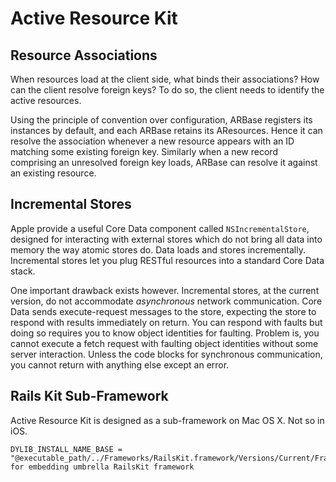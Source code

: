 # Active Resource Kit

## Resource Associations

When resources load at the client side, what binds their associations? How can the client resolve foreign keys? To do so, the client needs to identify the active resources.

Using the principle of convention over configuration, ARBase registers its instances by default, and each ARBase retains its AResources. Hence it can resolve the association whenever a new resource appears with an ID matching some existing foreign key. Similarly when a new record comprising an unresolved foreign key loads, ARBase can resolve it against an existing resource.

## Incremental Stores

Apple provide a useful Core Data component called `NSIncrementalStore`, designed for interacting with external stores which do not bring all data into memory the way atomic stores do. Data loads and stores incrementally. Incremental stores let you plug RESTful resources into a standard Core Data stack.

One important drawback exists however. Incremental stores, at the current version, do not accommodate _asynchronous_ network communication. Core Data sends execute-request messages to the store, expecting the store to respond with results immediately on return. You can respond with faults but doing so requires you to know object identities for faulting. Problem is, you cannot execute a fetch request with faulting object identities without some server interaction. Unless the code blocks for synchronous communication, you cannot return with anything else except an error.

## Rails Kit Sub-Framework

Active Resource Kit is designed as a sub-framework on Mac OS X. Not so in iOS.

	DYLIB_INSTALL_NAME_BASE = "@executable_path/../Frameworks/RailsKit.framework/Versions/Current/Frameworks" for embedding umbrella RailsKit framework

